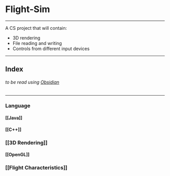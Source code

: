 # Flight-Sim
---
 A CS project that will contain:
 - 3D rendering
 - File reading and writing
 - Controls from different input devices

---
## Index
###### to be read using [Obsidian](https://obsidian.md/)
---
### Language
#### [[Java]]
#### [[C++]]

### [[3D Rendering]]
#### [[OpenGL]]

### [[Flight Characteristics]]